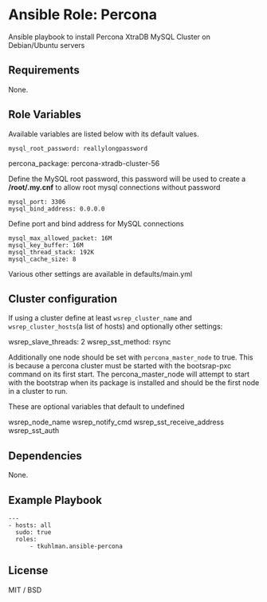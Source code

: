 # Ansible Role: Percona

Ansible playbook to install Percona XtraDB MySQL Cluster on Debian/Ubuntu servers

## Requirements

None.

## Role Variables

Available variables are listed below with its default values.

	mysql_root_password: reallylongpassword
  percona_package: percona-xtradb-cluster-56

Define the MySQL root password, this password will be used to create a **/root/.my.cnf** to allow root mysql connections without password

	mysql_port: 3306
	mysql_bind_address: 0.0.0.0

Define port and bind address for MySQL connections

	mysql_max_allowed_packet: 16M
	mysql_key_buffer: 16M
	mysql_thread_stack: 192K
	mysql_cache_size: 8

Various other settings are available in defaults/main.yml

## Cluster configuration
If using a cluster define at least `wsrep_cluster_name` and `wsrep_cluster_hosts`(a list of hosts) and optionally other settings:

  wsrep_slave_threads: 2
  wsrep_sst_method: rsync

Additionally one node should be set with `percona_master_node` to true. This is because a percona cluster must be started with the
bootsrap-pxc command on its first start. The percona_master_node will attempt to start with the bootstrap when its package is
installed and should be the first node in a cluster to run.

These are optional variables that default to undefined

  wsrep_node_name
  wsrep_notify_cmd
  wsrep_sst_receive_address
  wsrep_sst_auth

## Dependencies

None.

## Example Playbook

	---
	- hosts: all
	  sudo: true
	  roles:
		  - tkuhlman.ansible-percona

## License

MIT / BSD
